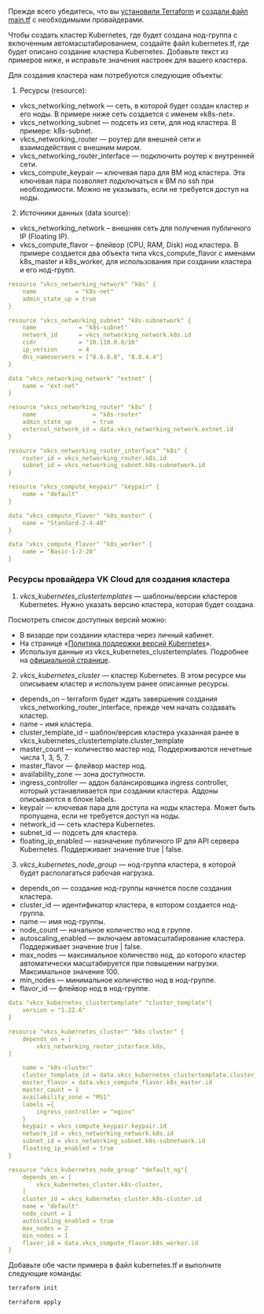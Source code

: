 <warn>

Прежде всего убедитесь, что вы [установили Terraform](../../../../additionals/terraform/terraform-installation/) и [создали файл main.tf](../../../../additionals/terraform/terraform-provider-config/) с необходимыми провайдерами.

</warn>

Чтобы создать кластер Kubernetes, где будет создана нод-группа с включенным автомасштабированием, создайте файл kubernetes.tf, где будет описано создание кластера Kubernetes. Добавьте текст из примеров ниже, и исправьте значения настроек для вашего кластера.

Для создания кластера нам потребуются следующие объекты:

1. Ресурсы (resource):

- vkcs_networking_network — сеть, в которой будет создан кластер и его ноды. В примере ниже сеть создается с именем «k8s-net».
- vkcs_networking_subnet — подсеть из сети, для нод кластера. В примере: k8s-subnet.
- vkcs_networking_router — роутер для внешней сети и взаимодействия с внешним миром.
- vkcs_networking_router_interface — подключить роутер к внутренней сети.
- vkcs_compute_keypair — ключевая пара для ВМ нод кластера. Эта ключевая пара позволяет подключаться к ВМ по ssh при необходимости. Можно не указывать, если не требуется доступ на ноды.

2. Источники данных (data source):

- vkcs_networking_network – внешняя сеть для получения публичного IP (Floating IP).
- vkcs_compute_flavor – флейвор (CPU, RAM, Disk) нод кластера. В примере создается два объекта типа vkcs_compute_flavor с именами k8s_master и k8s_worker, для использования при создании кластера и его нод-групп.

```yaml
resource "vkcs_networking_network" "k8s" {
    name           = "k8s-net"
    admin_state_up = true
}

resource "vkcs_networking_subnet" "k8s-subnetwork" {
    name            = "k8s-subnet"
    network_id      = vkcs_networking_network.k8s.id
    cidr            = "10.110.0.0/16"
    ip_version      = 4
    dns_nameservers = ["8.8.8.8", "8.8.4.4"]
}

data "vkcs_networking_network" "extnet" {
    name = "ext-net"
}

resource "vkcs_networking_router" "k8s" {
    name                = "k8s-router"
    admin_state_up      = true
    external_network_id = data.vkcs_networking_network.extnet.id
}

resource "vkcs_networking_router_interface" "k8s" {
    router_id = vkcs_networking_router.k8s.id
    subnet_id = vkcs_networking_subnet.k8s-subnetwork.id
}

resource "vkcs_compute_keypair" "keypair" {
    name = "default"
}

data "vkcs_compute_flavor" "k8s_master" {
    name = "Standard-2-4-40"
}

data "vkcs_compute_flavor" "k8s_worker" {
    name = "Basic-1-2-20"
}
```

### Ресурсы провайдера VK Cloud для создания кластера

1. _vkcs_kubernetes_clustertemplates_ — шаблоны/версии кластеров Kubernetes. Нужно указать версию кластера, которая будет создана.

Посмотреть список доступных версий можно:

- В визарде при создании кластера через личный кабинет.
- На странице «[Политика поддержки версий Kubernetes](../../k8s-concepts/k8s-versions/k8s-version-support/)».
- Используя данные из vkcs_kubernetes_clustertemplates. Подробнее на [официальной странице](https://registry.terraform.io/providers/MailRuCloudSolutions/mcs/latest/docs/data-sources/mcs_kubernetes_clustertemplate).

2. _vkcs_kubernetes_cluster_ — кластер Kubernetes. В этом ресурсе мы описываем кластер и используем ранее описанные ресурсы.

- depends_on – terraform будет ждать завершения создания vkcs_networking_router_interface, прежде чем начать создавать кластер.
- name – имя кластера.
- cluster_template_id – шаблон/версия кластера указанная ранее в vkcs_kubernetes_clustertemplate.cluster_template
- master_count — количество мастер нод. Поддерживаются нечетные числа 1, 3, 5, 7.
- master_flavor — флейвор мастер нод.
- availability_zone — зона доступности.
- ingress_controller — аддон балансировщика ingress controller, который устанавливается при создании кластера. Аддоны описываются в блоке labels.
- keypair — ключевая пара для доступа на ноды кластера. Может быть пропущена, если не требуется доступ на ноды.
- network_id — сеть кластера Kubernetes.
- subnet_id — подсеть для кластера.
- floating_ip_enabled — назначение публичного IP для API сервера Kubernetes. Поддерживает значение true | false.

3. _vkcs_kubernetes_node_group_ — нод-группа кластера, в которой будет располагаться рабочая нагрузка.

- depends_on — создание нод-группы начнется после создания кластера.
- cluster_id — идентификатор кластера, в котором создается нод-группа.
- name — имя нод-группы.
- node_count — начальное количество нод в группе.
- autoscaling_enabled — включаем автомасштабирование кластера. Поддерживает значение true | false.
- max_nodes — максимальное количество нод, до которого кластер автоматически масштабируется при повышении нагрузки. Максимальное значение 100.
- min_nodes — минимальное количество нод в нод-группе.
- flavor_id — флейвор нод в нод-группе.

```yaml
data "vkcs_kubernetes_clustertemplate" "cluster_template"{
    version = "1.22.6" 
}

resource "vkcs_kubernetes_cluster" "k8s-cluster" {
    depends_on = [
        vkcs_networking_router_interface.k8s,
]

    name = "k8s-cluster"
    cluster_template_id = data.vkcs_kubernetes_clustertemplate.cluster_template.id
    master_flavor = data.vkcs_compute_flavor.k8s_master.id
    master_count = 1
    availability_zone = "MS1"
    labels ={ 
        ingress_controller = "nginx" 
    }
    keypair = vkcs_compute_keypair.keypair.id
    network_id = vkcs_networking_network.k8s.id
    subnet_id = vkcs_networking_subnet.k8s-subnetwork.id
    floating_ip_enabled = true
}

resource "vkcs_kubernetes_node_group" "default_ng"{
    depends_on = [
        vkcs_kubernetes_cluster.k8s-cluster, 
    ] 
    cluster_id = vkcs_kubernetes_cluster.k8s-cluster.id 
    name = "default" 
    node_count = 1 
    autoscaling_enabled = true 
    max_nodes = 2 
    min_nodes = 1 
    flavor_id = data.vkcs_compute_flavor.k8s_worker.id 
}
```

Добавьте обе части примера в файл kubernetes.tf и выполните следующие команды:

```bash
terraform init
```
```bash
terraform apply
```
